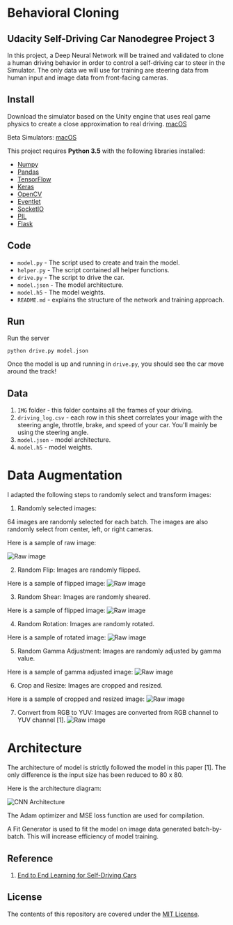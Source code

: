 # Behavioral Cloning

## Udacity Self-Driving Car Nanodegree Project 3

In this project, a Deep Neural Network will be trained and validated to clone a human driving behavior in order to control a self-driving car to steer in the Simulator. The only data we will use for training are steering data from human input and image data from front-facing cameras.

## Install

Download the simulator based on the Unity engine that uses real game physics to create a close approximation to real driving. [macOS](https://d17h27t6h515a5.cloudfront.net/topher/2016/November/5831f290_simulator-macos/simulator-macos.zip)

Beta Simulators: [macOS](https://d17h27t6h515a5.cloudfront.net/topher/2017/January/587525b2_udacity-sdc-udacity-self-driving-car-simulator-dominique-default-mac-desktop-universal-5/udacity-sdc-udacity-self-driving-car-simulator-dominique-default-mac-desktop-universal-5.zip)

This project requires **Python 3.5** with the following libraries installed:

- [Numpy](http://www.numpy.org/)
- [Pandas](http://pandas.pydata.org/)
- [TensorFlow](https://www.tensorflow.org/)
- [Keras](https://keras.io/)
- [OpenCV](http://opencv.org/)
- [Eventlet](http://eventlet.net/)
- [SocketIO](https://pypi.python.org/pypi/python-socketio)
- [PIL](https://pillow.readthedocs.io/)
- [Flask](http://flask.pocoo.org/)

## Code

- `model.py` - The script used to create and train the model.
- `helper.py` - The script contained all helper functions.
- `drive.py` - The script to drive the car.
- `model.json` - The model architecture.
- `model.h5` - The model weights.
- `README.md` - explains the structure of the network and training approach.

## Run

Run the server
```
python drive.py model.json
```
Once the model is up and running in `drive.py`, you should see the car move around the track!

## Data

1. `IMG` folder -  this folder contains all the frames of your driving.
2. `driving_log.csv` - each row in this sheet correlates your image with the steering angle, throttle, brake, and speed of your car. You'll mainly be using the steering angle.
3. `model.json` - model architecture.
4. `model.h5` - model weights.

# Data Augmentation

I adapted the following steps to randomly select and transform images:

1. Randomly selected images:

  64 images are randomly selected for each batch. The images are also randomly select from center, left, or right cameras.

  Here is a sample of raw image:

  ![Raw image](documents/raw.png)

2. Random Flip:
  Images are randomly flipped.

  Here is a sample of flipped image:
![Raw image](documents/flip.png)

3. Random Shear:
  Images are randomly sheared.

  Here is a sample of flipped image:
![Raw image](documents/shear.png)

4. Random Rotation:
  Images are randomly rotated.

  Here is a sample of rotated image:
![Raw image](documents/rotate.png)

5. Random Gamma Adjustment:
  Images are randomly adjusted by gamma value.

  Here is a sample of gamma adjusted image:
![Raw image](documents/gamma.png)

6. Crop and Resize:
  Images are cropped and resized.

  Here is a sample of cropped and resized image:
![Raw image](documents/crop_resize.png)

7. Convert from RGB to YUV:
  Images are converted from RGB channel to YUV channel [1].
![Raw image](documents/rgb2yuv.png)

# Architecture

The architecture of model is strictly followed the model in this paper [1]. The only difference is the input size has been reduced to 80 x 80.

Here is the architecture diagram:

![CNN Architecture](documents/CNN_architecture.png)

The Adam optimizer and MSE loss function are used for compilation.

A Fit Generator is used to fit the model on image data generated batch-by-batch. This will increase efficiency of model training.

## Reference

1. [End to End Learning for Self-Driving Cars](http://images.nvidia.com/content/tegra/automotive/images/2016/solutions/pdf/end-to-end-dl-using-px.pdf)

## License

The contents of this repository are covered under the [MIT License](LICENSE).
